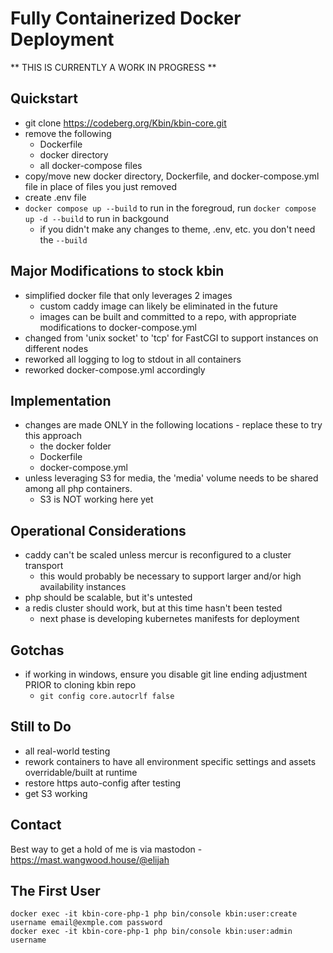 # Fully Containerized Docker Deployment

** THIS IS CURRENTLY A WORK IN PROGRESS **

## Quickstart
* git clone https://codeberg.org/Kbin/kbin-core.git
* remove the following
  * Dockerfile
  * docker directory
  * all docker-compose files
* copy/move new docker directory, Dockerfile, and docker-compose.yml file in place of files you just removed
* create .env file
* `docker compose up --build` to run in the foregroud, run `docker compose up -d --build` to run in backgound
  * if you didn't make any changes to theme, .env, etc. you don't need the `--build`

## Major Modifications to stock kbin
* simplified docker file that only leverages 2 images
  * custom caddy image can likely be eliminated in the future
  * images can be built and committed to a repo, with appropriate modifications to docker-compose.yml
* changed from 'unix socket' to 'tcp' for FastCGI to support instances on different nodes
* reworked all logging to log to stdout in all containers
* reworked docker-compose.yml accordingly

## Implementation
* changes are made ONLY in the following locations - replace these to try this approach
  * the docker folder
  * Dockerfile
  * docker-compose.yml
* unless leveraging S3 for media, the 'media' volume needs to be shared among all php containers.
  * S3 is NOT working here yet

## Operational Considerations
* caddy can't be scaled unless mercur is reconfigured to a cluster transport
  * this would probably be necessary to support larger and/or high availability instances
* php should be scalable, but it's untested
* a redis cluster should work, but at this time hasn't been tested
  * next phase is developing kubernetes manifests for deployment

## Gotchas
* if working in windows, ensure you disable git line ending adjustment PRIOR to cloning kbin repo
  * `git config core.autocrlf false`

## Still to Do
* all real-world testing
* rework containers to have all environment specific settings and assets overridable/built at runtime
* restore https auto-config after testing
* get S3 working

## Contact
Best way to get a hold of me is via mastodon - https://mast.wangwood.house/@elijah


## The First User

```
docker exec -it kbin-core-php-1 php bin/console kbin:user:create username email@exmple.com password
docker exec -it kbin-core-php-1 php bin/console kbin:user:admin username
```


